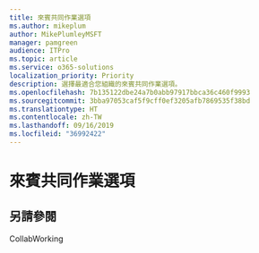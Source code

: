 ```yaml
---
title: 來賓共同作業選項
ms.author: mikeplum
author: MikePlumleyMSFT
manager: pamgreen
audience: ITPro
ms.topic: article
ms.service: o365-solutions
localization_priority: Priority
description: 選擇最適合您組織的來賓共同作業選項。
ms.openlocfilehash: 7b135122dbe24a7b0abb97917bbca36c460f9993
ms.sourcegitcommit: 3bba97053caf5f9cff0ef3205afb7869535f38bd
ms.translationtype: HT
ms.contentlocale: zh-TW
ms.lasthandoff: 09/16/2019
ms.locfileid: "36992422"
---
```

# <a name="guest-collaboration-options"></a>來賓共同作業選項

## <a name="see-also"></a>另請參閱

CollabWorking